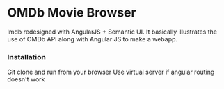 # OMDb Movie Browser

Imdb redesigned with AngularJS + Semantic UI. 
It basically illustrates the use of OMDb API along with Angular JS to make a webapp. 


### Installation
Git clone and run from your browser
Use virtual server if angular routing doesn't work

